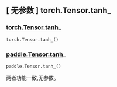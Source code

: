 ## [ 无参数 ] torch.Tensor.tanh_

### [torch.Tensor.tanh_](https://pytorch.org/docs/stable/generated/torch.Tensor.tanh_.html#torch.Tensor.tanh_)

```
torch.Tensor.tanh_()
```

### [paddle.Tensor.tanh_](https://www.paddlepaddle.org.cn/documentation/docs/zh/api/paddle/Tensor_cn.html#id21)

```
paddle.Tensor.tanh_()
```

两者功能一致,无参数。

